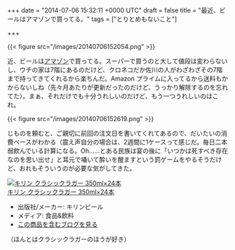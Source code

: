 
+++
date = "2014-07-06 15:32:11 +0000 UTC"
draft = false
title = "最近、ビールはアマゾンで買ってる。"
tags = ["とりとめもないこと"]

+++


{{< figure src="/images/20140706152054.png"  >}}

近、ビールは<a href="http://www.amazon.co.jp/%E3%81%8A%E9%85%92-%E3%83%AF%E3%82%A4%E3%83%B3-%E6%97%A5%E6%9C%AC%E9%85%92-%E7%84%BC%E9%85%8E/b?node=71588051">アマゾン</a>で買ってる。スーパーで買うのと大して値段は変わらないし、ウチの家は7階にあるのだけど、クロネコだか佐川の人がわざわざその7階まで持ってきてくれるから楽ちんだ。Amazon プライムに入ってるから送料もかからないしね（先々月あたりが更新だったのだけど、うっかり解除するのを忘れてた）。まぁ、それだけでも十分うれしいのだけど、もう一つうれしいのはこれ。

{{< figure src="/images/20140706152619.png"  >}}

じものを頼むと、ご親切に前回の注文日を書いてくれてあるので、だいたいの消費ペースがわかる（震え声自分の場合は、2週間に1ケースって感じだ。毎日二本弱飲んでいる計算になる。Oh……とある民族は宴の後に「いつかは死すべき存在なのを思い出せ」と耳元で囁いて酔いを醒ますという罰ゲームをやるそうだけど、おれもそういうのが必要な気がしてきた。<div class="hatena-asin-detail"><a href="http://www.amazon.co.jp/exec/obidos/ASIN/B001TRAQP2/bestylesnet-22/"><img src="http://d.hatena.ne.jp/images/hatena_aws.gif" class="hatena-asin-detail-image" alt="キリン クラシックラガー 350ml×24本" title="キリン クラシックラガー 350ml×24本"/></a><div class="hatena-asin-detail-info"><a href="http://www.amazon.co.jp/exec/obidos/ASIN/B001TRAQP2/bestylesnet-22/">キリン クラシックラガー 350ml×24本</a><ul><li><span class="hatena-asin-detail-label">出版社/メーカー:</span> キリンビール</li><li><span class="hatena-asin-detail-label">メディア:</span> 食品&amp;飲料</li><li><a href="http://d.hatena.ne.jp/asin/B001TRAQP2/bestylesnet-22" target="_blank">この商品を含むブログを見る</a></li></ul></div><div class="hatena-asin-detail-foot"></div></div>（ほんとはクラシックラガーのほうが好き）


